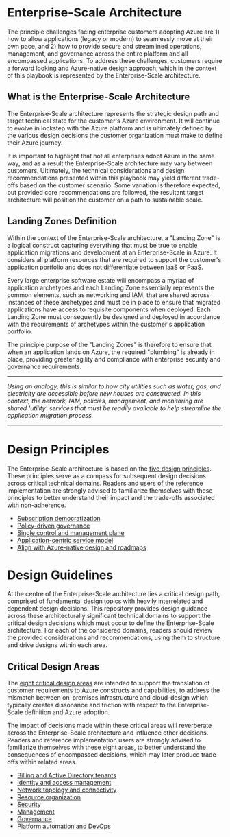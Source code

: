 
# Enterprise-Scale Architecture

The principle challenges facing enterprise customers adopting Azure are 1) how to allow applications (legacy or modern) to seamlessly move at their own pace, and 2) how to provide secure and streamlined operations, management, and governance across the entire platform and all encompassed applications. To address these challenges, customers require a forward looking and Azure-native design approach, which in the context of this playbook is represented by the Enterprise-Scale architecture.

## What is the Enterprise-Scale Architecture

The Enterprise-Scale architecture represents the strategic design path and target technical state for the customer's Azure environment. It will continue to evolve in lockstep with the Azure platform and is ultimately defined by the various design decisions the customer organization must make to define their Azure journey.

It is important to highlight that not all enterprises adopt Azure in the same way, and as a result the Enterprise-Scale architecture may vary between customers. Ultimately, the technical considerations and design recommendations presented within this playbook may yield different trade-offs based on the customer scenario. Some variation is therefore expected, but provided core recommendations are followed, the resultant target architecture will position the customer on a path to sustainable scale.

## Landing Zones Definition

Within the context of the Enterprise-Scale architecture, a "Landing Zone" is a logical construct capturing everything that must be true to enable application migrations and development at an Enterprise-Scale in Azure. It considers all platform resources that are required to support the customer's application portfolio and does not differentiate between IaaS or PaaS.

Every large enterprise software estate will encompass a myriad of application archetypes and each Landing Zone essentially represents the common elements, such as networking and IAM, that are shared across instances of these archetypes and must be in place to ensure that migrated applications have access to requisite components when deployed. Each Landing Zone must consequently be designed and deployed in accordance with the requirements of archetypes within the customer's application portfolio.

The principle purpose of the "Landing Zones" is therefore to ensure that when an application lands on Azure, the required "plumbing" is already in place, providing greater agility and compliance with enterprise security and governance requirements.

---

_Using an analogy, this is similar to how city utilities such as water, gas, and electricity are accessible before new houses are constructed. In this context, the network, IAM, policies, management, and monitoring are shared 'utility' services that must be readily available to help streamline the application migration process._

---

# Design Principles

The Enterprise-Scale architecture is based on the [five design principles](https://learn.microsoft.com/azure/cloud-adoption-framework/ready/enterprise-scale/design-principles). These principles serve as a compass for subsequent design decisions across critical technical domains. Readers and users of the reference implementation are strongly advised to familiarize themselves with these principles to better understand their impact and the trade-offs associated with non-adherence.

* [Subscription democratization](https://learn.microsoft.com/azure/cloud-adoption-framework/ready/enterprise-scale/design-principles?branch#subscription-democratization)
* [Policy-driven governance](https://learn.microsoft.com/azure/cloud-adoption-framework/ready/enterprise-scale/design-principles#policy-driven-governance)
* [Single control and management plane](https://learn.microsoft.com/azure/cloud-adoption-framework/ready/enterprise-scale/design-principles#single-control-and-management-plane)
* [Application-centric service model](https://learn.microsoft.com/azure/cloud-adoption-framework/ready/enterprise-scale/design-principles?#application-centric-service-model)
* [Align with Azure-native design and roadmaps](https://learn.microsoft.com/azure/cloud-adoption-framework/ready/enterprise-scale/design-principles#align-with-azure-native-design-and-roadmaps)

# Design Guidelines

At the centre of the Enterprise-Scale architecture lies a critical design path, comprised of fundamental design topics with heavily interrelated and dependent design decisions. This repository provides design guidance across these architecturally significant technical domains to support the critical design decisions which must occur to define the Enterprise-Scale architecture. For each of the considered domains, readers should review the provided considerations and recommendations, using them to structure and drive designs within each area.

## Critical Design Areas

The [eight critical design areas](https://learn.microsoft.com/azure/cloud-adoption-framework/ready/landing-zone/design-areas) are intended to support the translation of customer requirements to Azure constructs and capabilities, to address the mismatch between on-premises infrastructure and cloud-design which typically creates dissonance and friction with respect to the Enterprise-Scale definition and Azure adoption.

The impact of decisions made within these critical areas will reverberate across the Enterprise-Scale architecture and influence other decisions. Readers and reference implementation users are strongly advised to familiarize themselves with these eight areas, to better understand the consequences of encompassed decisions, which may later produce trade-offs within related areas.

* [Billing and Active Directory tenants](https://learn.microsoft.com/azure/cloud-adoption-framework/ready/landing-zone/design-area/azure-billing-ad-tenant)
* [Identity and access management](https://learn.microsoft.com/azure/cloud-adoption-framework/ready/landing-zone/design-area/identity-access)
* [Network topology and connectivity](https://learn.microsoft.com/azure/cloud-adoption-framework/ready/landing-zone/design-area/network-topology-and-connectivity)
* [Resource organization](https://learn.microsoft.com/azure/cloud-adoption-framework/ready/landing-zone/design-area/resource-org)
* [Security](https://learn.microsoft.com/azure/cloud-adoption-framework/ready/landing-zone/design-area/security)
* [Management](https://learn.microsoft.com/azure/cloud-adoption-framework/ready/landing-zone/design-area/management)
* [Governance](https://learn.microsoft.com/azure/cloud-adoption-framework/ready/landing-zone/design-area/governance)
* [Platform automation and DevOps](https://learn.microsoft.com/azure/cloud-adoption-framework/ready/landing-zone/design-area/platform-automation-devops)
